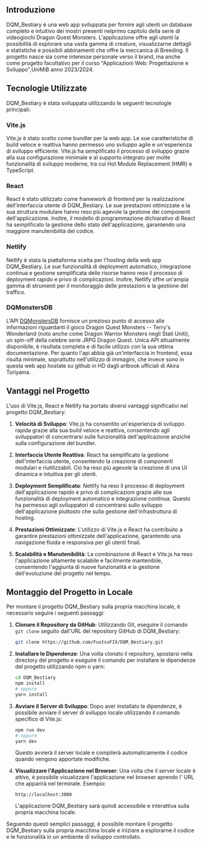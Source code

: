 ## Introduzione
DQM_Bestiary è una web app sviluppata per fornire agli utenti un database completo e intuitivo dei mostri presenti nelprimo capitolo della serie di videogiochi Dragon Quest Monsters. L'applicazione offre agli utenti la possibilità di esplorare una vasta gamma di creature, visualizzarne dettagli e statistiche e possibili abbinamenti che offre la meccanica di Breeding.
Il progetto nasce sia come interesse personale verso il brand, ma anche come progetto facoltativo per il corso "Applicazioni Web: Progettazione e Sviluppo",UniMiB anno 2023/2024.

## Tecnologie Utilizzate
DQM_Bestiary è stata sviluppata utilizzando le seguenti tecnologie principali:

### Vite.js
Vite.js è stato scelto come bundler per la web app. Le sue caratteristiche di build veloce e reattiva hanno permesso uno sviluppo agile e un'esperienza di sviluppo efficiente. Vite.js ha semplificato il processo di sviluppo grazie alla sua configurazione minimale e al supporto integrato per molte funzionalità di sviluppo moderne, tra cui Hot Module Replacement (HMR) e TypeScript.

### React
React è stato utilizzato come framework di frontend per la realizzazione dell'interfaccia utente di DQM_Bestiary. Le sue prestazioni ottimizzate e la sua struttura modulare hanno reso più agevole la gestione dei componenti dell'applicazione. Inoltre, il modello di programmazione dichiarativo di React ha semplificato la gestione dello stato dell'applicazione, garantendo una maggiore manutenibilità del codice.

### Netlify
Netlify è stata la piattaforma scelta per l'hosting della web app DQM_Bestiary. Le sue funzionalità di deployment automatico, integrazione continua e gestione semplificata delle risorse hanno reso il processo di deployment rapido e privo di complicazioni. Inoltre, Netlify offre un'ampia gamma di strumenti per il monitoraggio delle prestazioni e la gestione del traffico.

### DQMonstersDB
L'API [DQMonstersDB](https://github.com/cmsato09/DQMonstersDB-API) fornisce un prezioso punto di accesso alle informazioni riguardanti il gioco Dragon Quest Monsters -- Terry's Wonderland (noto anche come Dragon Warrior Monsters negli Stati Uniti), un spin-off della celebre serie JRPG Dragon Quest. Unica API attualmente disponibile, è risultata completa e di facile utilizzo con la sua ottima documentazione. Per quanto l'api abbia già un'interfaccia in frontend, essa risulta minimale, soprattutto nell'utilizzo di immagini, che invece sono in questa web app hostate su github in HD dagli artbook ufficiali di Akira Toriyama.

## Vantaggi nel Progetto
L'uso di Vite.js, React e Netlify ha portato diversi vantaggi significativi nel progetto DQM_Bestiary:

1. **Velocità di Sviluppo**: Vite.js ha consentito un'esperienza di sviluppo rapida grazie alla sua build veloce e reattiva, consentendo agli sviluppatori di concentrarsi sulle funzionalità dell'applicazione anziché sulla configurazione del bundler.

2. **Interfaccia Utente Reattiva**: React ha semplificato la gestione dell'interfaccia utente, consentendo la creazione di componenti modulari e riutilizzabili. Ciò ha reso più agevole la creazione di una UI dinamica e intuitiva per gli utenti.

3. **Deployment Semplificato**: Netlify ha reso il processo di deployment dell'applicazione rapido e privo di complicazioni grazie alle sue funzionalità di deployment automatico e integrazione continua. Questo ha permesso agli sviluppatori di concentrarsi sullo sviluppo dell'applicazione piuttosto che sulla gestione dell'infrastruttura di hosting.

4. **Prestazioni Ottimizzate**: L'utilizzo di Vite.js e React ha contribuito a garantire prestazioni ottimizzate dell'applicazione, garantendo una navigazione fluida e responsiva per gli utenti finali.

5. **Scalabilità e Manutenibilità**: La combinazione di React e Vite.js ha reso l'applicazione altamente scalabile e facilmente mantenibile, consentendo l'aggiunta di nuove funzionalità e la gestione dell'evoluzione del progetto nel tempo.

## Montaggio del Progetto in Locale

Per montare il progetto DQM_Bestiary sulla propria macchina locale, è necessario seguire i seguenti passaggi:

1. **Clonare il Repository da GitHub**: Utilizzando Git, eseguire il comando `git clone` seguito dall'URL del repository GitHub di DQM_Bestiary:

   ```bash
   git clone https://github.com/FuutsuFIX/DQM_Bestiary.git
   ```

2. **Installare le Dipendenze**: Una volta clonato il repository, spostarsi nella directory del progetto e eseguire il comando per installare le dipendenze del progetto utilizzando npm o yarn:

   ```bash
   cd DQM_Bestiary
   npm install
   # oppure
   yarn install
   ```

3. **Avviare il Server di Sviluppo**: Dopo aver installato le dipendenze, è possibile avviare il server di sviluppo locale utilizzando il comando specifico di Vite.js:

   ```bash
   npm run dev
   # oppure
   yarn dev
   ```

   Questo avvierà il server locale e compilerà automaticamente il codice quando vengono apportate modifiche.

4. **Visualizzare l'Applicazione nel Browser**: Una volta che il server locale è attivo, è possibile visualizzare l'applicazione nel browser aprendo l' URL che apparirà nel terminale. Esempio:

   ```
   http://localhost:3000
   ```

   L'applicazione DQM_Bestiary sarà quindi accessibile e interattiva sulla propria macchina locale.

Seguendo questi semplici passaggi, è possibile montare il progetto DQM_Bestiary sulla propria macchina locale e iniziare a esplorarne il codice e le funzionalità in un ambiente di sviluppo controllato.

